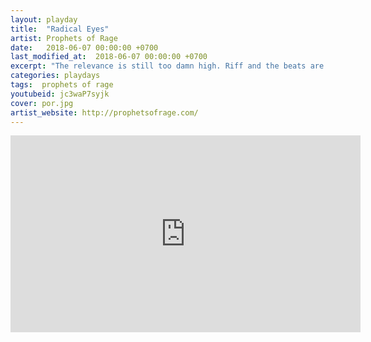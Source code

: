 ```yaml
---
layout: playday
title:  "Radical Eyes"
artist: Prophets of Rage
date:   2018-06-07 00:00:00 +0700
last_modified_at:  2018-06-07 00:00:00 +0700
excerpt: "The relevance is still too damn high. Riff and the beats are too damn tight."
categories: playdays
tags:  prophets of rage
youtubeid: jc3waP7syjk
cover: por.jpg
artist_website: http://prophetsofrage.com/
---
```


<iframe width="560" height="315" src="https://www.youtube.com/embed/jc3waP7syjk" frameborder="0" allowfullscreen></iframe>
